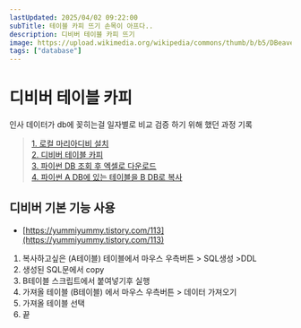 ```yaml
---
lastUpdated: 2025/04/02 09:22:00
subTitle: 테이블 카피 뜨기 손목이 아프다..
description: 디비버 테이블 카피 뜨기
image: https://upload.wikimedia.org/wikipedia/commons/thumb/b/b5/DBeaver_logo.svg/120px-DBeaver_logo.svg.png
tags: ["database"]
---
```


# 디비버 테이블 카피

인사 데이터가 db에 꽂히는걸 일자별로 비교 검증 하기 위해 했던 과정 기록

> [1. 로컬 마리아디비 설치](./localMariaDBSetting.md)  
> [2. 디비버 테이블 카피](./dbeaverTableCopy.md)  
> [3. 파이썬 DB 조회 후 엑셀로 다운로드](./pythonExcelDownByGPT.md)  
> [4. 파이썬 A DB에 있는 테이블을 B DB로 복사](./pythonDBtableCopyByGPT.md)  

## 디비버 기본 기능 사용

- [https://yummiyummy.tistory.com/113](https://yummiyummy.tistory.com/113)

1. 복사하고싶은 (A테이블) 테이블에서 마우스 우측버튼 > SQL생성 >DDL
2. 생성된 SQL문에서 copy
3. B테이블 스크립트에서 붙여넣기후 실행
4. 가져올 테이블 (B테이블) 에서 마우스 우측버튼 > 데이터 가져오기
5. 가져올 테이블 선택
6. 끝
